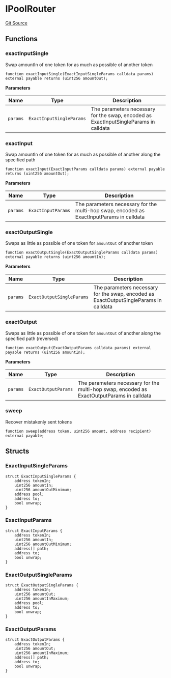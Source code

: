 # IPoolRouter
[Git Source](https://github.com/zeta-chain/protocol-contracts/blob/3bb9d457957aef905a86b30e0813a459014e0a7e/contracts/evm/tools/interfaces/TridentIPoolRouter.sol)


## Functions
### exactInputSingle

Swap amountIn of one token for as much as possible of another token


```solidity
function exactInputSingle(ExactInputSingleParams calldata params) external payable returns (uint256 amountOut);
```
**Parameters**

|Name|Type|Description|
|----|----|-----------|
|`params`|`ExactInputSingleParams`|The parameters necessary for the swap, encoded as ExactInputSingleParams in calldata|


### exactInput

Swap amountIn of one token for as much as possible of another along the specified path


```solidity
function exactInput(ExactInputParams calldata params) external payable returns (uint256 amountOut);
```
**Parameters**

|Name|Type|Description|
|----|----|-----------|
|`params`|`ExactInputParams`|The parameters necessary for the multi-hop swap, encoded as ExactInputParams in calldata|


### exactOutputSingle

Swaps as little as possible of one token for `amountOut` of another token


```solidity
function exactOutputSingle(ExactOutputSingleParams calldata params) external payable returns (uint256 amountIn);
```
**Parameters**

|Name|Type|Description|
|----|----|-----------|
|`params`|`ExactOutputSingleParams`|The parameters necessary for the swap, encoded as ExactOutputSingleParams in calldata|


### exactOutput

Swaps as little as possible of one token for `amountOut` of another along the specified path (reversed)


```solidity
function exactOutput(ExactOutputParams calldata params) external payable returns (uint256 amountIn);
```
**Parameters**

|Name|Type|Description|
|----|----|-----------|
|`params`|`ExactOutputParams`|The parameters necessary for the multi-hop swap, encoded as ExactOutputParams in calldata|


### sweep

Recover mistakenly sent tokens


```solidity
function sweep(address token, uint256 amount, address recipient) external payable;
```

## Structs
### ExactInputSingleParams

```solidity
struct ExactInputSingleParams {
    address tokenIn;
    uint256 amountIn;
    uint256 amountOutMinimum;
    address pool;
    address to;
    bool unwrap;
}
```

### ExactInputParams

```solidity
struct ExactInputParams {
    address tokenIn;
    uint256 amountIn;
    uint256 amountOutMinimum;
    address[] path;
    address to;
    bool unwrap;
}
```

### ExactOutputSingleParams

```solidity
struct ExactOutputSingleParams {
    address tokenIn;
    uint256 amountOut;
    uint256 amountInMaximum;
    address pool;
    address to;
    bool unwrap;
}
```

### ExactOutputParams

```solidity
struct ExactOutputParams {
    address tokenIn;
    uint256 amountOut;
    uint256 amountInMaximum;
    address[] path;
    address to;
    bool unwrap;
}
```

